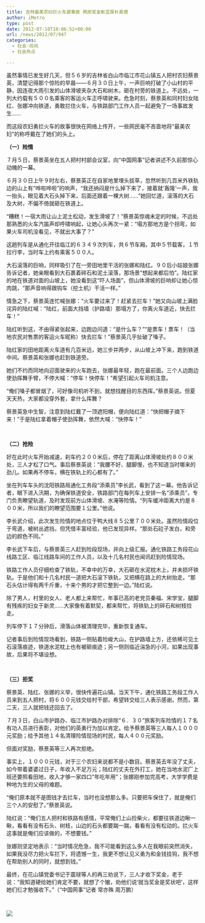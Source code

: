 ```yaml
---
title: 吉林最美农妇拦火车避事故 两拒奖金彰显厚朴美德
author: iMetro
type: post
date: 2012-07-10T10:06:52+00:00
url: /news/2012/07/947
categories:
  - 社会-坊间
  - 社会热点

---
```

虽然事情已发生好几天，但５６岁的吉林省白山市临江市花山镇五人把村农妇蔡景英，清楚记得那个惊险的早晨——６月３０日上午，一声巨响打破了小山村的平静，因连夜大雨引发的山体滑坡夹杂大石和树木，砸在村旁的铁道上。不远处，一列大约载有５００名乘客的客运火车正呼啸驶来。危急时刻，蔡景英和同村妇女陆红、张娜冲向铁道，勇敢拦住火车，与铁路部门工作人员一起避免了一场事故发生……

而这段农妇勇拦火车的故事很快在网络上传开，一些网民毫不吝啬地将“最美农妇”的称呼戴在了她们的头上。

**（一）险情**

７月５日，蔡景英坐在五人把村村部会议室，向“中国网事”记者讲述不久前那惊心动魄的一幕。

６月３０日上午９时左右，蔡景英正在自家地里埋头拔草，忽然听到几百米外铁轨边的山上有“哗啦哗啦”的响声，“我还纳闷是什么掉下来了，接着就‘轰隆’一声，我一抬头，眼见着大石头掉下来，后面还跟着一棵大树……”她回忆道，滚落的大石及大树，不偏不倚就砸在铁道上。

“糟糕！一宿大雨让山上泥土松动，发生滑坡了！”蔡景英惊魂未定的时候，不远处那熟悉的火车汽笛声却呼啸响起，让她心头再次一紧：“塌方那地方是个拐弯，如果火车司机没看见，不就出大事了？”

这趟列车是从通化开往临江的６３４９次列车，共６节车厢，其中５节载客，１节拉行李，当时车上约有乘客５００人。

大石滚落的巨响，同样吸引了在一旁田地里干活的张娜和陆红。９０后小姑娘张娜告诉记者，她亲眼看到大石裹着碎石和泥土滚落，那场景“想起来都后怕”。陆红家的地在铁道对面的山坡上，她没看到这“吓人场面”，但山体滑坡的巨响却让她心惊肉跳，“那声音响得跟钩车（挖土机）干活一样。”

情急之下，蔡景英连忙喊张娜：“火车要过来了！赶紧去拦车！”她又向山坡上满脸诧异的陆红喊：“陆红，前面大挡墙（护路墙）那塌方了，你离火车道近，快去拦车！”

陆红听到这，不由得紧张起来，边跑边问道：“是什么车？”“是票车！票车！（当地农民对售票的客运火车昵称）快去拦车！”蔡景英几乎扯破了嗓子。

陆红家的田地距离火车道有几百米远，她三步并两步，从山坡上冲下来，跑到铁道中间。蔡景英和张娜也赶到铁道旁。

她们不约而同地向迎面驶来的火车跑去，张娜最年轻，跑在最前面。三个人边跑边使劲挥舞手臂，不停大喊：“停车！快停车！”希望引起火车司机注意。

“俺们嗓子都冒烟了，可好像司机听不到，就想找醒目的东西挥。”蔡景英说。但夏天天热，大家都没穿外套，拿什么挥舞？

蔡景英急中生智，注意到陆红戴了一顶遮阳帽，便向陆红道：“快把帽子摘下来！”于是陆红拿着帽子使劲挥舞，依然大喊：“快停车！”

&nbsp;

**（二）抢险**

好在此时火车开始减速，刹车约２００米后，停在了距离山体滑坡处约８００米处，三人才松了口气。事后蔡景英说：“我腰不好、腿脚慢，也不知道当时哪来的劲儿。如果再不停车，横在铁轨上的心都有了。”

坐在列车车头的沈阳铁路局通化工务段“添乘员”李长武，看到了这一幕。他告诉记者，眼下进入汛期，为确保铁道安全，铁路部门在每列车上安排一名“添乘员”，专门负责瞭望轨道，及时发现前方山体滑坡、水淹等险情。“列车缓冲距离大约是８００米，所以我们的瞭望范围要１公里。”他说。

李长武介绍，此次发生险情的地点位于鸭大线８５公里７００米处。虽然险情段位于弯道，被树丛遮挡，但凭借丰富经验，他已发现异样。“那处石砬子发白，和旁边的颜色不同。”

李长武下车后，与蔡景英三人赶到险段现场，并向上级汇报。通化铁路工务段花山线路工区、临江线路车间的工作人员，以及十几名村民也闻讯赶到险情现场。

铁路工作人员仔细检查了铁轨，不幸中的万幸，大石砸在水泥枕木上，并未损坏铁轨。于是他们和十几名村民一道把大石滚下铁轨，又把横在路上的大树抬走。“那石头估计得有两千斤重，十来个男的才把它整到一边。”陆红说。

除了男人，村里的女人、老人都上来帮忙，年事已高的老党员秦福、宋学宝，腿脚有残疾的妇女于新灵……大家像有着默契，都来帮忙，将铁轨上的碎石和树枝捡走。

列车停下１７分钟后，滑落山体被清理完毕，重新恢复通车。

记者事后到险情现场看到，铁路一侧贴着险峻大山，在护路墙上方，还依稀可见土石滚落痕迹，铁道水泥枕上也有被砸痕迹；另一侧则临近湍急的小河，如果出现事故，后果将不堪设想。

&nbsp;

**（三）拒奖**

蔡景英、陆红、张娜的义举，很快传遍花山镇。当天下午，通化铁路工务段工作人员来到五人把村，将６００元钱交给村干部，希望转交给三人表示感谢。然而，第二天，三人就把钱还回去了。

７月３日，白山市护路办、临江市护路办对排除“６．３０”旅客列车险情的１７名有功人员进行表彰，对他们的英勇行为加以肯定。给予蔡景英等三人每人１０００元奖励；给予其他１４名清理险情现场的村民，每人４００元奖励。

但面对奖励，蔡景英等三人再次拒绝。

事实上，１０００元钱，对于三个农妇来说都不是小数目。蔡景英去年没了丈夫，如今带着婆婆过日子，年收入不足万元；陆红的丈夫在外打工，她在当地水泥厂上班还要照看田地，收入才够一家四口“年吃年用”；张娜刚参加完高考，大学学费是种地为生的父母的难题。

“俺们原本就不是图钱才去拦车，当时也没想那么多。只要把车保住了，就是俺们三个人的安慰了。”蔡景英说。

陆红说：“俺们五人把村和铁路有感情，平常俺们上山捡柴火，都要往铁道边瞅一瞅，看看有没有石头、树枝，山边的石头都要踹一踹，看看有没有松动的。拦火车这事就是俺们应该做的，不想要钱。”

张娜则坚定地表示：“当时情况危急，我不可能看到这么多人在我眼前突然消失，如果我没尽力把火车拦下，将遗憾一生，我更不想让见义勇为和金钱挂钩，我不想在帮助别人的同时，就想到钱。”

最终，在花山镇党委书记于震球等人的再三劝说下，三人才收下奖金，老于说：“我知道硬给她们肯定不要，就想了个辙，劝他们说‘就当奖金是奖状吧’，这样她们仨才勉强收下。”（“中国网事”记者 常亦殊 周万鹏）

&nbsp;

![][1]

 [1]: http://ww4.sinaimg.cn/bmiddle/620beb06jw1durumubv6dj.jpg